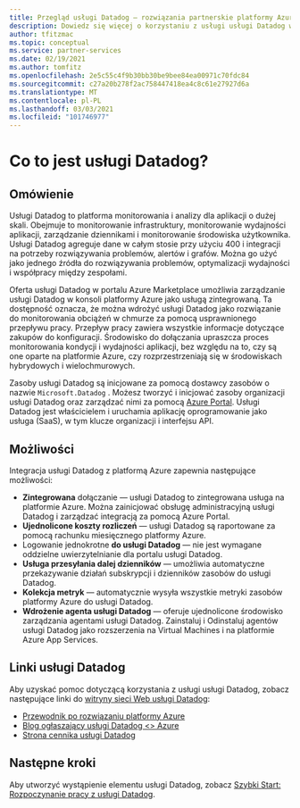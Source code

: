 ```yaml
---
title: Przegląd usługi Datadog — rozwiązania partnerskie platformy Azure
description: Dowiedz się więcej o korzystaniu z usługi usługi Datadog w portalu Azure Marketplace.
author: tfitzmac
ms.topic: conceptual
ms.service: partner-services
ms.date: 02/19/2021
ms.author: tomfitz
ms.openlocfilehash: 2e5c55c4f9b30bb30be9bee84ea00971c70fdc84
ms.sourcegitcommit: c27a20b278f2ac758447418ea4c8c61e27927d6a
ms.translationtype: MT
ms.contentlocale: pl-PL
ms.lasthandoff: 03/03/2021
ms.locfileid: "101746977"
---
```

# <a name="what-is-datadog"></a>Co to jest usługi Datadog?

## <a name="overview"></a>Omówienie

Usługi Datadog to platforma monitorowania i analizy dla aplikacji o dużej skali. Obejmuje to monitorowanie infrastruktury, monitorowanie wydajności aplikacji, zarządzanie dziennikami i monitorowanie środowiska użytkownika. Usługi Datadog agreguje dane w całym stosie przy użyciu 400 i integracji na potrzeby rozwiązywania problemów, alertów i grafów. Można go użyć jako jednego źródła do rozwiązywania problemów, optymalizacji wydajności i współpracy między zespołami.

Oferta usługi Datadog w portalu Azure Marketplace umożliwia zarządzanie usługi Datadog w konsoli platformy Azure jako usługą zintegrowaną. Ta dostępność oznacza, że można wdrożyć usługi Datadog jako rozwiązanie do monitorowania obciążeń w chmurze za pomocą usprawnionego przepływu pracy. Przepływ pracy zawiera wszystkie informacje dotyczące zakupów do konfiguracji. Środowisko do dołączania upraszcza proces monitorowania kondycji i wydajności aplikacji, bez względu na to, czy są one oparte na platformie Azure, czy rozprzestrzeniają się w środowiskach hybrydowych i wielochmurowych.

Zasoby usługi Datadog są inicjowane za pomocą dostawcy zasobów o nazwie `Microsoft.Datadog` . Możesz tworzyć i inicjować zasoby organizacji usługi Datadog oraz zarządzać nimi za pomocą [Azure Portal](https://portal.azure.com/). Usługi Datadog jest właścicielem i uruchamia aplikację oprogramowanie jako usługa (SaaS), w tym klucze organizacji i interfejsu API.

## <a name="capabilities"></a>Możliwości

Integracja usługi Datadog z platformą Azure zapewnia następujące możliwości:

- **Zintegrowana** dołączanie — usługi Datadog to zintegrowana usługa na platformie Azure. Można zainicjować obsługę administracyjną usługi Datadog i zarządzać integracją za pomocą Azure Portal.
- **Ujednolicone koszty rozliczeń** — usługi Datadog są raportowane za pomocą rachunku miesięcznego platformy Azure.
- Logowanie jednokrotne **do usługi Datadog** — nie jest wymagane oddzielne uwierzytelnianie dla portalu usługi Datadog.
- **Usługa przesyłania dalej dzienników** — umożliwia automatyczne przekazywanie działań subskrypcji i dzienników zasobów do usługi Datadog.
- **Kolekcja metryk** — automatycznie wysyła wszystkie metryki zasobów platformy Azure do usługi Datadog.
- **Wdrożenie agenta usługi Datadog** — oferuje ujednolicone środowisko zarządzania agentami usługi Datadog. Zainstaluj i Odinstaluj agentów usługi Datadog jako rozszerzenia na Virtual Machines i na platformie Azure App Services.

## <a name="datadog-links"></a>Linki usługi Datadog

Aby uzyskać pomoc dotyczącą korzystania z usługi usługi Datadog, zobacz następujące linki do [witryny sieci Web usługi Datadog](https://www.datadoghq.com/):

- [Przewodnik po rozwiązaniu platformy Azure](https://www.datadoghq.com/solutions/azure/)
- [Blog ogłaszający usługi Datadog <> Azure](https://www.datadoghq.com/blog/azure-datadog-partnership/)
- [Strona cennika usługi Datadog](https://www.datadoghq.com/pricing/)

## <a name="next-steps"></a>Następne kroki

Aby utworzyć wystąpienie elementu usługi Datadog, zobacz [Szybki Start: Rozpoczynanie pracy z usługi Datadog](create.md).
